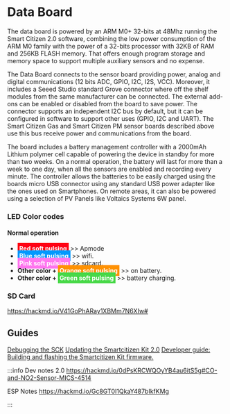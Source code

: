 Data Board
==========

The data board is powered by an ARM M0+ 32-bits at 48Mhz running the Smart Citizen 2.0 software, combining the low power consumption of the ARM M0 family with the power of a 32-bits processor with 32KB of RAM and 256KB FLASH memory. That offers enough program storage and memory space to support multiple auxiliary sensors and no expense. 

The Data Board connects to the sensor board providing power, analog and digital communications (12 bits ADC, GPIO, I2C, I2S, VCC). Moreover, it includes a Seeed Studio standard Grove connector where off the shelf modules from the same manufacturer can be connected. The external add-ons can be enabled or disabled from the board to save power. The connector supports an independent I2C bus by default, but it can be configured in software to support other uses (GPIO, I2C and UART). The Smart Citizen Gas and Smart Citizen PM sensor boards described above use this bus receive power and communications from the board. 

The board includes a battery management controller with a 2000mAh Lithium polymer cell capable of powering the device in standby for more than two weeks. On a normal operation, the battery will last for more than a week to one day, when all the sensors are enabled and recording every minute. The controller allows the batteries to be easily charged using the boards micro USB connector using any standard USB power adapter like the ones used on Smartphones. On remote areas, it can also be powered using a selection of PV Panels like Voltaics Systems 6W panel.  


### LED Color codes

#### Normal operation
* **<font color="#FFF" style="BACKGROUND-COLOR: #FF0015; padding: 4px;">Red soft pulsing</font>** >> Apmode
* **<font color="#FFF" style="BACKGROUND-COLOR: #0099FF; padding: 4px;">Blue soft pulsing</font>** >> wifi.
* **<font color="#FFF" style="BACKGROUND-COLOR: #FF77EF; padding: 4px;">Pink soft pulsing</font>** >> sdcard.
* **Other color + <font color="#FFF" style="BACKGROUND-COLOR: #FF9100; padding: 4px;">Orange soft pulsing</font>** >> on battery.
* **Other color + <font color="#FFF" style="BACKGROUND-COLOR: #47D847; padding: 4px;">Green soft pulsing</font>** >> battery charging.

### SD Card

https://hackmd.io/V41GoPhARay1XBMm7N6XIw#


## Guides

[Debugging the SCK](https://hackmd.io/_zWIF3lpT9u82JZmDTz0qA#)
[Updating the Smartcitizen Kit 2.0](https://hackmd.io/jZWs9IgVSPu118EmSEOApg?both)
[Developer guide: Building and flashing the Smartcitizen Kit firmware.](https://hackmd.io/YHHq9GylRq-mTKk8z_XWEQ#ESP8266-filesystem)

:::info
Dev notes 2.0 https://hackmd.io/0dPsKRCWQOyYB4au6itS5g#CO-and-NO2-Sensor-MICS-4514


ESP Notes
https://hackmd.io/Gc8GT0I1QkaY487bIkfKMg

:::